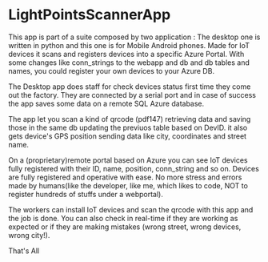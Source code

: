 # LightPointsScannerApp

This app is part of a suite composed by two application : The desktop one is written in python and this one is for Mobile Android phones.
Made for IoT devices it scans and registers devices into a specific Azure Portal.
With some changes like conn_strings to the webapp and db and db tables and names, you could register your own devices to your Azure DB.

The Desktop app does staff for check devices status first time they come out the factory. They are connected by a serial port and in case 
of success the app saves some data on a remote SQL Azure database.

The app let you scan a kind of qrcode (pdf147) retrieving data and saving those in the same db updating the previuos table based on DevID.
it also gets device's  GPS position sending data like city, coordinates and street name.

On a (proprietary)remote portal based on Azure you can see IoT devices fully registered with their ID, name, position, conn_string and so on.
Devices are fully registered and operative with ease.
No more stress and errors made by humans(like the developer, like me, which likes to code, NOT to register hundreds of stuffs under a webportal).

The workers can install IoT devices  and scan the qrcode with this app and the job is done. You can also check in real-time if they are working 
as expected or if they are making mistakes (wrong street, wrong devices, wrong city!).

That's All
